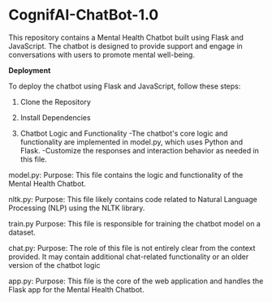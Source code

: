 # CognifAI-ChatBot-1.0
This repository contains a Mental Health Chatbot built using Flask and JavaScript. The chatbot is designed to provide support and engage in conversations with users to promote mental well-being.

**Deployment**


To deploy the chatbot using Flask and JavaScript, follow these steps:

1. Clone the Repository
   
2. Install Dependencies
   
3. Chatbot Logic and Functionality
-The chatbot's core logic and functionality are implemented in model.py, which uses Python and Flask.
-Customize the responses and interaction behavior as needed in this file.

model.py:
Purpose: This file contains the logic and functionality of the Mental Health Chatbot.

nltk.py:
Purpose: This file likely contains code related to Natural Language Processing (NLP) using the NLTK library.

train.py
Purpose: This file is responsible for training the chatbot model on a dataset.

chat.py:
Purpose: The role of this file is not entirely clear from the context provided. It may contain additional chat-related functionality or an older version of the chatbot logic

app.py:
Purpose: This file is the core of the web application and handles the Flask app for the Mental Health Chatbot.
